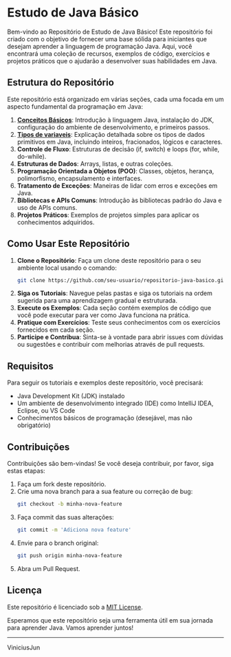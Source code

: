 
# Estudo de Java Básico

Bem-vindo ao Repositório de Estudo de Java Básico! Este repositório foi criado com o objetivo de fornecer uma base sólida para iniciantes que desejam aprender a linguagem de programação Java. Aqui, você encontrará uma coleção de recursos, exemplos de código, exercícios e projetos práticos que o ajudarão a desenvolver suas habilidades em Java.

## Estrutura do Repositório

Este repositório está organizado em várias seções, cada uma focada em um aspecto fundamental da programação em Java:

1. [**Conceitos Básicos**](https://github.com/ViniciusJun/dio-trilha-java-basico/tree/main/conceitos-basicos): Introdução à linguagem Java, instalação do JDK, configuração do ambiente de desenvolvimento, e primeiros passos.
2. [**Tipos de variaveis**](https://github.com/ViniciusJun/dio-trilha-java-basico/tree/main/tipos-variaveis): Explicação detalhada sobre os tipos de dados primitivos em Java, incluindo inteiros, fracionados, lógicos e caracteres.
3. **Controle de Fluxo**: Estruturas de decisão (if, switch) e loops (for, while, do-while).
4. **Estruturas de Dados**: Arrays, listas, e outras coleções.
5. **Programação Orientada a Objetos (POO)**: Classes, objetos, herança, polimorfismo, encapsulamento e interfaces.
6. **Tratamento de Exceções**: Maneiras de lidar com erros e exceções em Java.
7. **Bibliotecas e APIs Comuns**: Introdução às bibliotecas padrão do Java e uso de APIs comuns.
8. **Projetos Práticos**: Exemplos de projetos simples para aplicar os conhecimentos adquiridos.

## Como Usar Este Repositório

1. **Clone o Repositório**: Faça um clone deste repositório para o seu ambiente local usando o comando:
    ```sh
    git clone https://github.com/seu-usuario/repositorio-java-basico.git
    ```
2. **Siga os Tutoriais**: Navegue pelas pastas e siga os tutoriais na ordem sugerida para uma aprendizagem gradual e estruturada.
3. **Execute os Exemplos**: Cada seção contém exemplos de código que você pode executar para ver como Java funciona na prática.
4. **Pratique com Exercícios**: Teste seus conhecimentos com os exercícios fornecidos em cada seção.
5. **Participe e Contribua**: Sinta-se à vontade para abrir issues com dúvidas ou sugestões e contribuir com melhorias através de pull requests.

## Requisitos

Para seguir os tutoriais e exemplos deste repositório, você precisará:

- Java Development Kit (JDK) instalado
- Um ambiente de desenvolvimento integrado (IDE) como IntelliJ IDEA, Eclipse, ou VS Code
- Conhecimentos básicos de programação (desejável, mas não obrigatório)

## Contribuições

Contribuições são bem-vindas! Se você deseja contribuir, por favor, siga estas etapas:

1. Faça um fork deste repositório.
2. Crie uma nova branch para a sua feature ou correção de bug:
    ```sh
    git checkout -b minha-nova-feature
    ```
3. Faça commit das suas alterações:
    ```sh
    git commit -m 'Adiciona nova feature'
    ```
4. Envie para o branch original:
    ```sh
    git push origin minha-nova-feature
    ```
5. Abra um Pull Request.

## Licença

Este repositório é licenciado sob a [MIT License](LICENSE).

Esperamos que este repositório seja uma ferramenta útil em sua jornada para aprender Java. Vamos aprender juntos!

--- 
ViniciusJun
